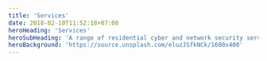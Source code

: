 ```yaml
---
title: 'Services'
date: 2018-02-10T11:52:18+07:00
heroHeading: 'Services'
heroSubHeading: 'A range of residential cyber and network security services for families of all sizes'
heroBackground: 'https://source.unsplash.com/eluzJSfkNCk/1600x400'
---
```

